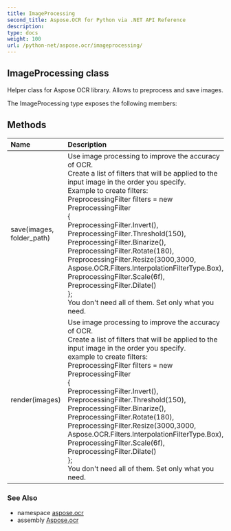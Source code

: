 ```yaml
---
title: ImageProcessing
second_title: Aspose.OCR for Python via .NET API Reference
description: 
type: docs
weight: 100
url: /python-net/aspose.ocr/imageprocessing/
---
```


## ImageProcessing class

Helper class for Aspose OCR library. Allows to preprocess and save images.

The ImageProcessing type exposes the following members:
## Methods
| Name | Description |
| :- | :- |
|save(images, folder_path)|Use image processing to improve the accuracy of OCR.<br/>            Create a list of filters that will be applied to the input image in the order you specify.<br/>            Example to create filters:<br/>            PreprocessingFilter filters = new PreprocessingFilter<br/>               {<br/>                   PreprocessingFilter.Invert(),<br/>                   PreprocessingFilter.Threshold(150),<br/>                   PreprocessingFilter.Binarize(),<br/>                   PreprocessingFilter.Rotate(180),<br/>                   PreprocessingFilter.Resize(3000,3000, Aspose.OCR.Filters.InterpolationFilterType.Box),<br/>                   PreprocessingFilter.Scale(6f),<br/>                   PreprocessingFilter.Dilate()<br/>            };<br/>            You don't need all of them. Set only what you need.|
|render(images)|Use image processing to improve the accuracy of OCR.<br/>            Create a list of filters that will be applied to the input image in the order you specify.<br/>            example to create filters:<br/>            PreprocessingFilter filters = new PreprocessingFilter<br/>               {<br/>                   PreprocessingFilter.Invert(),<br/>                   PreprocessingFilter.Threshold(150),<br/>                   PreprocessingFilter.Binarize(),<br/>                   PreprocessingFilter.Rotate(180),<br/>                   PreprocessingFilter.Resize(3000,3000, Aspose.OCR.Filters.InterpolationFilterType.Box),<br/>                   PreprocessingFilter.Scale(6f),<br/>                   PreprocessingFilter.Dilate()<br/>            };<br/>            You don't need all of them. Set only what you need.|

### See Also

* namespace [aspose.ocr](/ocr/python-net/aspose.ocr/)
* assembly [Aspose.ocr](/ocr/python-net/)

